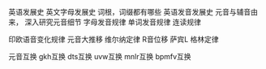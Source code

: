 


英语发展史
英文字母发展史
词根，词缀都有哪些
英语发音发展史
元音与辅音由来，
深入研究元音细节
字母发音规律
单词发音规律
连读规律

印欧语音变化规律
元音大推移
维尔纳定律
R音位移
萨宾L
格林定律

元音互换
gkh互换
dts互换
uvw互换
mnlr互换
bpmfv互换